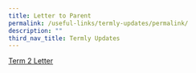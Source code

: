 ```yaml
---
title: Letter to Parent
permalink: /useful-links/termly-updates/permalink/
description: ""
third_nav_title: Termly Updates
---
```

[Term 2 Letter](/files/Useful%20Links/Termly%20Updates/2023%20kcpss%20term%202%20letter.pdf)